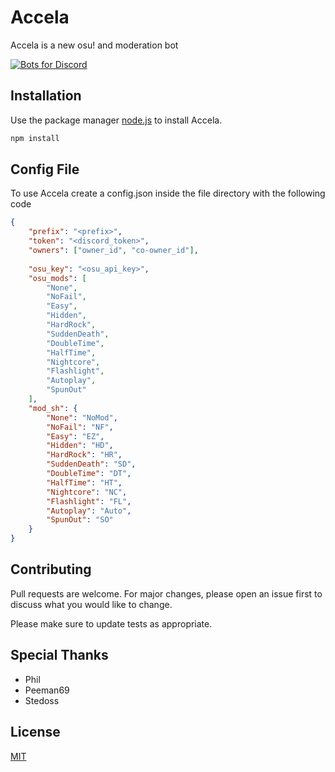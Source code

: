 # Accela

Accela is a new osu! and moderation bot
 
 [![Bots for Discord](https://botsfordiscord.com/api/bot/687856844848234502/widget)](https://botsfordiscord.com/bots/687856844848234502)

## Installation

Use the package manager [node.js](https://nodejs.org/en/) to install Accela.

```bash
npm install
```

## Config File

To use Accela create a config.json inside the file directory with the following code

```json
{
	"prefix": "<prefix>",
	"token": "<discord_token>",
	"owners": ["owner_id", "co-owner_id"],
	
	"osu_key": "<osu_api_key>",
	"osu_mods": [ 
		"None",
		"NoFail", 
		"Easy", 
		"Hidden", 
		"HardRock", 
		"SuddenDeath", 
		"DoubleTime", 
		"HalfTime", 
		"Nightcore", 
		"Flashlight", 
		"Autoplay", 
		"SpunOut"
	],
	"mod_sh": {
		"None": "NoMod",
		"NoFail": "NF",
		"Easy": "EZ",
		"Hidden": "HD",
		"HardRock": "HR",
		"SuddenDeath": "SD",
		"DoubleTime": "DT",
		"HalfTime": "HT",
		"Nightcore": "NC",
		"Flashlight": "FL",
		"Autoplay": "Auto",
		"SpunOut": "SO"
	}
}
```

## Contributing
Pull requests are welcome. For major changes, please open an issue first to discuss what you would like to change.

Please make sure to update tests as appropriate.

## Special Thanks
- Phil
- Peeman69
- Stedoss

## License
[MIT](https://choosealicense.com/licenses/mit/)
